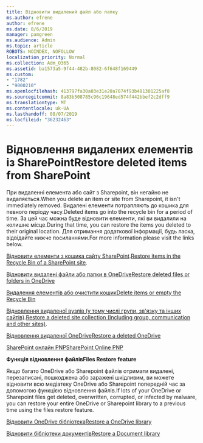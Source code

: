 ```yaml
---
title: Відновити видалений файл або папку
ms.author: efrene
author: efrene
ms.date: 8/6/2019
manager: pamgreen
ms.audience: Admin
ms.topic: article
ROBOTS: NOINDEX, NOFOLLOW
localization_priority: Normal
ms.collection: Adm_O365
ms.assetid: ba1573a5-9f44-482b-8082-6f648f169449
ms.custom:
- "1782"
- "9000210"
ms.openlocfilehash: 413797fa30a03e31e20a7074f93b481301225af8
ms.sourcegitcommit: 8a83b508785c96c19648ed574f442bbef2c2dff9
ms.translationtype: MT
ms.contentlocale: uk-UA
ms.lasthandoff: 08/07/2019
ms.locfileid: "36232463"
---
```

# <a name="restore-deleted-items-from-sharepoint"></a><span data-ttu-id="6196c-102">Відновлення видалених елементів із SharePoint</span><span class="sxs-lookup"><span data-stu-id="6196c-102">Restore deleted items from SharePoint</span></span>

<span data-ttu-id="6196c-103">При видаленні елемента або сайт з Sharepoint, він негайно не видаляється.</span><span class="sxs-lookup"><span data-stu-id="6196c-103">When you delete an item or site from Sharepoint, it isn't immediately removed.</span></span> <span data-ttu-id="6196c-104">Видалені елементи потрапляють до кошика для певного періоду часу.</span><span class="sxs-lookup"><span data-stu-id="6196c-104">Deleted items go into the recycle bin for a period of time.</span></span> <span data-ttu-id="6196c-105">За цей час можна буде відновити елементи, які ви видалили на колишнє місце.</span><span class="sxs-lookup"><span data-stu-id="6196c-105">During that time, you can restore the items you deleted to their original location.</span></span> <span data-ttu-id="6196c-106">Для отримання додаткової інформації, будь ласка, відвідайте нижче посиланнями.</span><span class="sxs-lookup"><span data-stu-id="6196c-106">For more information please visit the links below.</span></span>

<span data-ttu-id="6196c-107">[Відновити елементи з кошика сайту SharePoint](https://support.office.com/article/restore-deleted-items-from-the-site-collection-recycle-bin-5fa924ee-16d7-487b-9a0a-021b9062d14b?ui=en-US&amp;rs=en-US&amp;ad=US).</span><span class="sxs-lookup"><span data-stu-id="6196c-107">[Restore items in the Recycle Bin of a SharePoint site](https://support.office.com/article/restore-deleted-items-from-the-site-collection-recycle-bin-5fa924ee-16d7-487b-9a0a-021b9062d14b?ui=en-US&amp;rs=en-US&amp;ad=US).</span></span>

[<span data-ttu-id="6196c-108">Відновити видалені файли або папки в OneDrive</span><span class="sxs-lookup"><span data-stu-id="6196c-108">Restore deleted files or folders in OneDrive</span></span>](https://support.office.com/article/Restore-deleted-files-or-folders-in-OneDrive-949ada80-0026-4db3-a953-c99083e6a84f)

[<span data-ttu-id="6196c-109">Видалення елементів або очистити кошик</span><span class="sxs-lookup"><span data-stu-id="6196c-109">Delete items or empty the Recycle Bin</span></span>](https://support.office.com/article/delete-items-or-empty-the-recycle-bin-of-a-sharepoint-site-2e713599-d13e-40d6-96dc-66f0a366f74e#ID0EAADAAA=Online)

<span data-ttu-id="6196c-110">[Відновлення видаленої вузлів (у тому числі групи, зв'язку та інших сайтів)](https://docs.microsoft.com/sharepoint/restore-deleted-site-collection ).</span><span class="sxs-lookup"><span data-stu-id="6196c-110">[Restore a deleted site collection (Including group, communication and other sites)](https://docs.microsoft.com/sharepoint/restore-deleted-site-collection ).</span></span>

[<span data-ttu-id="6196c-111">Відновлення видаленої OneDrive</span><span class="sxs-lookup"><span data-stu-id="6196c-111">Restore a deleted OneDrive</span></span>](https://docs.microsoft.com/onedrive/restore-deleted-onedrive)

[<span data-ttu-id="6196c-112">SharePoint онлайн PNP</span><span class="sxs-lookup"><span data-stu-id="6196c-112">SharePoint Online PNP</span></span>](https://docs.microsoft.com/powershell/sharepoint/sharepoint-pnp/sharepoint-pnp-cmdlets?view=sharepoint-ps)

<span data-ttu-id="6196c-113">**Функція відновлення файлів**</span><span class="sxs-lookup"><span data-stu-id="6196c-113">**Files Restore feature**</span></span>

<span data-ttu-id="6196c-114">Якщо багато OneDrive або Sharepoint файлів отримати видалені, перезаписані, пошкоджена або заражені шкідливим, ви можете відновити всю медіатеку OneDrive або Sharepoint попередній час за допомогою функцією відновлення файлів.</span><span class="sxs-lookup"><span data-stu-id="6196c-114">If lots of your OneDrive or Sharepoint files get deleted, overwritten, corrupted, or infected by malware, you can restore your entire OneDrive or Sharepoint library to a previous time using the files restore feature.</span></span>

[<span data-ttu-id="6196c-115">Відновити OneDrive бібліотека</span><span class="sxs-lookup"><span data-stu-id="6196c-115">Restore a OneDrive library</span></span>](https://support.office.com/article/restore-your-onedrive-fa231298-759d-41cf-bcd0-25ac53eb8a150)

[<span data-ttu-id="6196c-116">Відновити бібліотеки документів</span><span class="sxs-lookup"><span data-stu-id="6196c-116">Restore a Document library</span></span>](https://support.office.com/article/restore-a-document-library-317791c3-8bd0-4dfd-8254-3ca90883d39a?ui=en-US&amp;rs=en-US&amp;ad=US)
